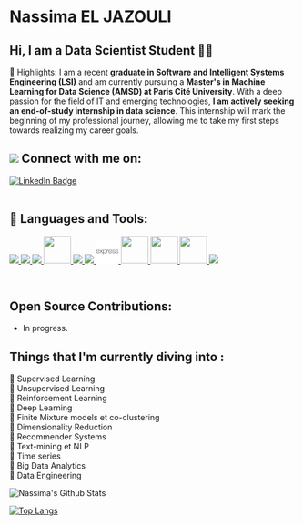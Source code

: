 # <strong>Nassima EL JAZOULI</strong>

##  Hi, I am a Data Scientist Student 👩‍💻

🔭 Highlights: I am a recent <strong>graduate in Software and Intelligent Systems Engineering (LSI)</strong> and am currently pursuing a <strong>Master's in Machine Learning for Data Science (AMSD) at Paris Cité University</strong>. With a deep passion for the field of IT and emerging technologies, <strong>I am actively seeking an end-of-study internship in data science</strong>. This internship will mark the beginning of my professional journey, allowing me to take my first steps towards realizing my career goals.


## <img src="https://media.giphy.com/media/iY8CRBdQXODJSCERIr/giphy.gif" width="30px"> Connect with me on:

<a href="https://www.linkedin.com/in/nassima-el-jazouli-58547b211/">
   <img src="https://img.shields.io/badge/LinkedIn-blue?style=for-the-badge&logo=linkedin&logoColor=white" alt="LinkedIn Badge"/>
</a>
<br>
  <img src="https://komarev.com/ghpvc/?username=nassima-el-jazouli&style=flat-square&color=blue" alt=""/>
<br/>

## 🚀 Languages and Tools:
<p align="left"> 
    <a href="https://developer.mozilla.org/en-US/docs/Web/JavaScript" target="_blank"> <img src="https://img.icons8.com/color/48/000000/javascript.png"/> </a> 
    <a href="https://www.w3.org/html/" target="_blank"> <img src="https://img.icons8.com/color/48/000000/html-5.png"/> </a> 
    <a href="https://www.w3schools.com/css/" target="_blank"> <img src="https://img.icons8.com/color/48/000000/css3.png"/> </a> 
  <a href="https://www.typescriptlang.org" target="_blank"> <img src="https://img.icons8.com/ios-filled/512/typescript.png"  width="48" height="48"/> </a>
   <a href="https://redux.js.org" target="_blank"> <img src="https://img.icons8.com/color/48/000000/redux.png"/> </a> 
    <a href="https://rsgm .js.org" target="_blank"> <img src="https://img.icons8.com/fluency/48/000000/node-js.png"/> </a>
    <a href="https://expressjs.com" target="_blank"> <img src="https://raw.githubusercontent.com/devicons/devicon/master/icons/express/express-original-wordmark.svg"        alt="express" width="40" height="40"/> </a>
   <a href="https://www.mongodb.com/" target="_blank"> <img src="https://img.icons8.com/color/512/mongodb.png" width="48" height="48"/> </a> 
    <a href="https://getbootstrap.com" target="_blank"> <img src="https://img.icons8.com/color/48/000000/bootstrap.png" width="48" height="48"/> </a> 
     <a href="https://mui.com/material-ui" target="_blank"> <img src="https://img.icons8.com/color/512/material-ui.png" width="48" height="48"/> </a>   
    <a href="https://git-scm.com/" target="_blank"> <img src="https://img.icons8.com/color/48/000000/git.png"/> </a> 
</p>
<br />

## Open Source Contributions:

- In progress.

## Things that I'm currently diving into :

🎯 Supervised Learning<br>
🎯 Unsupervised Learning<br>
🎯 Reinforcement Learning<br>
🎯 Deep Learning<br>
🎯 Finite Mixture models et co-clustering<br>
🎯 Dimensionality Reduction<br>
🎯 Recommender Systems<br>
🎯 Text-mining et NLP<br>
🎯 Time series<br>
🎯 Big Data Analytics<br>
🎯 Data Engineering<br>

![Nassima's Github Stats](https://github-readme-stats.vercel.app/api?username=Nassima-el-jazouli&count_private=true&theme=dracula&show_icons=true)

[![Top Langs](https://github-readme-stats.vercel.app/api/top-langs/?username=Nassima-el-jazouli)](https://github.com/anuraghazra/github-readme-stats)


[linkedin]: https://www.linkedin.com/in/nassima-el-jazouli-58547b211/
[github]: https://github.com/Nassima-el-jazouli
